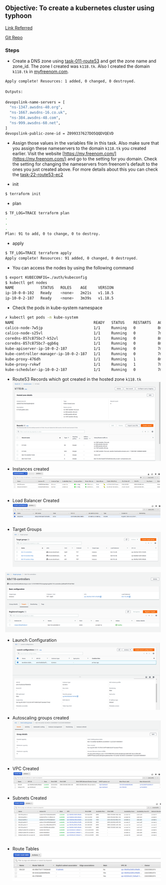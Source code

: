 ## Objective: To create a kubernetes cluster using typhoon

[Link Referred](https://typhoon.psdn.io/flatcar-linux/aws/)

[Git Repo](https://github.com/poseidon/typhoon/)

### Steps

- Create a DNS zone using [task-011-route53](../task-011-route53) and get the zone name and zone_id. The zone I created was `k118.tk`. Also I created the domain `k118.tk`
 in [myfreenom.com](https://my.freenom.com/). 
```bash
Apply complete! Resources: 1 added, 0 changed, 0 destroyed.

Outputs:

devopslink-name-servers = [
  "ns-1347.awsdns-40.org",
  "ns-1667.awsdns-16.co.uk",
  "ns-384.awsdns-48.com",
  "ns-999.awsdns-60.net",
]
devopslink-public-zone-id = Z099337627DO5QQDVQEVD

```

- Assign those values in the variables file in this task. Also make sure that you assign these nameservers to the domain `k118.tk` you created earlier. Visit the website
[https://my.freenom.com/](https://my.freenom.com/) and go to the setting for you domain. Check the setting for changing the nameservers from freenom's default
to the ones you just created above. For more details about this you can check the [task-22-route53-ec2](../task-022-route53-ec2)

- init
```bash
$ terraform init
```

- plan
```bash
$ TF_LOG=TRACE terraform plan
.
.
.
Plan: 91 to add, 0 to change, 0 to destroy.
```

- apply
```bash
$ TF_LOG=TRACE terraform apply
Apply complete! Resources: 91 added, 0 changed, 0 destroyed.
```

- You can access the nodes by using the following command
```bash
$ export KUBECONFIG=./auth/kubeconfig  
$ kubectl get nodes
NAME            STATUS   ROLES    AGE     VERSION
ip-10-0-0-102   Ready    <none>   2m21s   v1.18.5
ip-10-0-2-187   Ready    <none>   3m39s   v1.18.5
```

- Check the pods in kube-system namespace
```bash
✗ kubectl get pods -n kube-system
NAME                                    READY   STATUS    RESTARTS   AGE
calico-node-7w5jp                       1/1     Running   0          8m23s
calico-node-s25vl                       1/1     Running   0          7m5s
coredns-857c875bc7-k52vl                1/1     Running   0          8m31s
coredns-857c875bc7-qgb6q                1/1     Running   0          8m31s
kube-apiserver-ip-10-0-2-187            1/1     Running   0          7m1s
kube-controller-manager-ip-10-0-2-187   1/1     Running   0          7m41s
kube-proxy-476dh                        1/1     Running   1          8m23s
kube-proxy-rvkwf                        1/1     Running   1          7m5s
kube-scheduler-ip-10-0-2-187            1/1     Running   0          7m13s
```

- Route53 Records which got created in the hosted zone `k118.tk`
![](./../../../images/terraform/task-021-k8s-cluster-typhoon/r53-records.png)


- Instances created
![](./../../../images/terraform/task-021-k8s-cluster-typhoon/instances-created.png)

- Load Balancer Created
![](./../../../images/terraform/task-021-k8s-cluster-typhoon/lb-created.png)


- Target Groups
![](./../../../images/terraform/task-021-k8s-cluster-typhoon/target-groups.png)

![](./../../../images/terraform/task-021-k8s-cluster-typhoon/target-groups-health.png)


- Launch Configuration
![](./../../../images/terraform/task-021-k8s-cluster-typhoon/launch-configuration.png)

- Autoscaling groups created
![](./../../../images/terraform/task-021-k8s-cluster-typhoon/auto-scaling-groups.png)

- VPC Created
![](./../../../images/terraform/task-021-k8s-cluster-typhoon/vpc-created.png)

- Subnets Created
![](./../../../images/terraform/task-021-k8s-cluster-typhoon/subnets-created.png)

- Route Tables
![](./../../../images/terraform/task-021-k8s-cluster-typhoon/route-tables.png)

